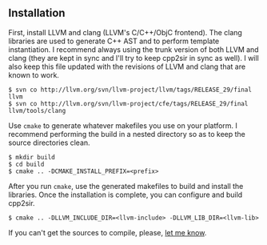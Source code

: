 ## Installation

First, install LLVM and clang (LLVM's C/C++/ObjC frontend).
The clang libraries are used to generate C++ AST and to
perform template instantiation.
I recommend always using the trunk version of both LLVM and clang
(they are kept in sync and I'll try to keep cpp2sir in sync as well).
I will also keep this file updated with the revisions of LLVM and clang
that are known to work.

    $ svn co http://llvm.org/svn/llvm-project/llvm/tags/RELEASE_29/final llvm
    $ svn co http://llvm.org/svn/llvm-project/cfe/tags/RELEASE_29/final llvm/tools/clang

Use `cmake` to generate whatever makefiles you use on your platform.
I recommend performing the build in a nested directory so as to keep the source
directories clean.

    $ mkdir build
    $ cd build
    $ cmake .. -DCMAKE_INSTALL_PREFIX=<prefix>

After you run `cmake`, use the generated makefiles to build and install the libraries.
Once the installation is complete, you can configure and build cpp2sir.

    $ cmake .. -DLLVM_INCLUDE_DIR=<llvm-include> -DLLVM_LIB_DIR=<llvm-lib>

If you can't get the sources to compile, please, [let me know][1].

  [1]: https://github.com/avakar/cpp2sir/issues
